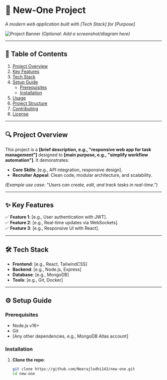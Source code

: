 # 🚀 New-One Project  
*A modern web application built with [Tech Stack] for [Purpose]*  

![Project Banner](https://via.placeholder.com/800x300?text=New-One+Project) *(Optional: Add a screenshot/diagram here)*  

---

## 📌 **Table of Contents**  
1. [Project Overview](#-project-overview)  
2. [Key Features](#-key-features)  
3. [Tech Stack](#-tech-stack)  
4. [Setup Guide](#-setup-guide)  
   - [Prerequisites](#prerequisites)  
   - [Installation](#installation)  
5. [Usage](#-usage)  
6. [Project Structure](#-project-structure)  
7. [Contributing](#-contributing)  
8. [License](#-license)  

---

## 🔍 **Project Overview**  
This project is a **[brief description, e.g., "responsive web app for task management"]** designed to **[main purpose, e.g., "simplify workflow automation"]**. It demonstrates:  
- **Core Skills**: [e.g., API integration, responsive design].  
- **Recruiter Appeal**: Clean code, modular architecture, and scalability.  

*(Example use case: "Users can create, edit, and track tasks in real-time.")*  

---

## ✨ **Key Features**  
✅ **Feature 1**: [e.g., User authentication with JWT].  
✅ **Feature 2**: [e.g., Real-time updates via WebSockets].  
✅ **Feature 3**: [e.g., Responsive UI with React].  

---

## 🛠️ **Tech Stack**  
- **Frontend**: [e.g., React, TailwindCSS]  
- **Backend**: [e.g., Node.js, Express]  
- **Database**: [e.g., MongoDB]  
- **Tools**: [e.g., Git, Docker]  

---

## ⚙️ **Setup Guide**  

### **Prerequisites**  
- Node.js v16+  
- Git  
- [Any other dependencies, e.g., MongoDB Atlas account]  

### **Installation**  
1. **Clone the repo**:  
   ```bash
   git clone https://github.com/Neerajlodhi143/new-one.git
   cd new-one

